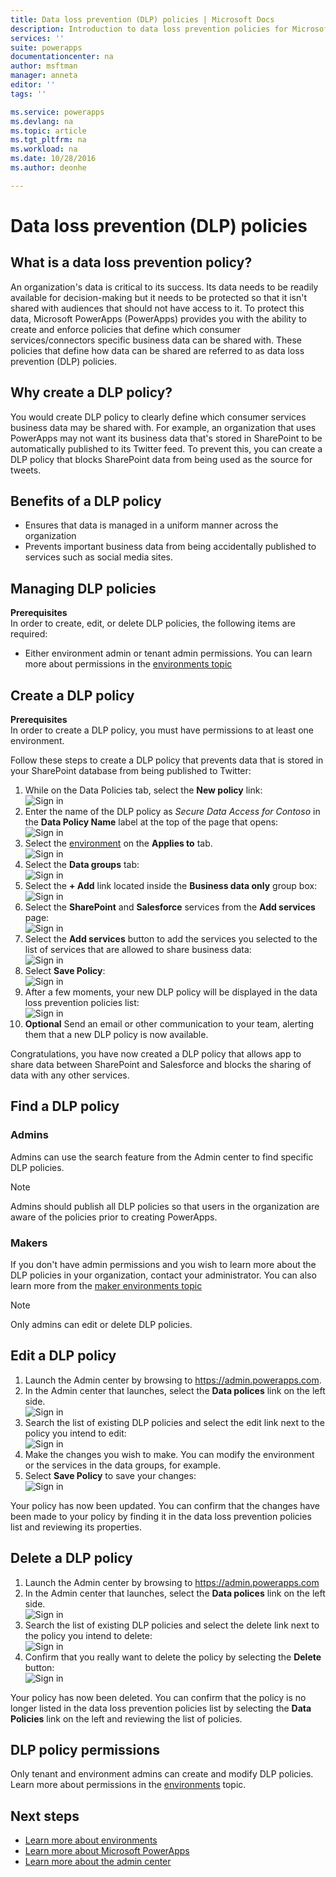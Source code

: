 ```yaml
---
title: Data loss prevention (DLP) policies | Microsoft Docs
description: Introduction to data loss prevention policies for Microsoft PowerApps.
services: ''
suite: powerapps
documentationcenter: na
author: msftman
manager: anneta
editor: ''
tags: ''

ms.service: powerapps
ms.devlang: na
ms.topic: article
ms.tgt_pltfrm: na
ms.workload: na
ms.date: 10/28/2016
ms.author: deonhe

---
```

# Data loss prevention (DLP) policies
## What is a data loss prevention policy?
An organization's data is critical to its success. Its data needs to be readily available for decision-making but it needs to be protected so that it isn't shared with audiences that should not have access to it. To protect this data, Microsoft PowerApps (PowerApps) provides you with the ability to create and enforce policies that define which consumer services/connectors specific business data can be shared with. These policies that define how data can be shared are referred to as data loss prevention (DLP) policies.  

## Why create a DLP policy?
You would create DLP policy to clearly define which consumer services business data may be shared with. For example, an organization that uses PowerApps may not want its business data that's stored in SharePoint to be automatically published to its Twitter feed. To prevent this, you can create a DLP policy that blocks SharePoint data from being used as the source for tweets.

## Benefits of a DLP policy
* Ensures that data is managed in a uniform manner across the organization  
* Prevents important business data from being accidentally published to services such as social media sites.   

## Managing DLP policies
**Prerequisites**  
In order to create, edit, or delete DLP policies, the following items are required:

* Either environment admin or tenant admin permissions. You can learn more about permissions in the [environments topic](environments-administration.md)

## Create a DLP policy
**Prerequisites**  
In order to create a DLP policy, you must have permissions to at least one environment.  

Follow these steps to create a DLP policy that prevents data that is stored in your SharePoint database from being published to Twitter:  

1. While on the Data Policies tab, select the **New policy** link:  
   ![Sign in](./media/prevent-data-loss/create-policy-1.png)    
2. Enter the name of the DLP policy as *Secure Data Access for Contoso* in the **Data Policy Name** label at the top of the page that opens:   
   ![Sign in](./media/prevent-data-loss/create-policy-2.png)  
3. Select the [environment](environments-administration.md) on the **Applies to** tab.  
   ![Sign in](./media/prevent-data-loss/create-policy-3.png)  
4. Select the **Data groups** tab:  
   ![Sign in](./media/prevent-data-loss/create-policy-4.png)  
5. Select the **+ Add** link located inside the **Business data only** group box:    
   ![Sign in](./media/prevent-data-loss/create-policy-5.png)  
6. Select the **SharePoint** and **Salesforce** services from the **Add services** page:  
   ![Sign in](./media/prevent-data-loss/create-policy-6.png)  
7. Select the **Add services** button to add the services you selected to the list of services that are allowed to share business data:    
   ![Sign in](./media/prevent-data-loss/create-policy-7.png)  
8. Select **Save Policy**:  
   ![Sign in](./media/prevent-data-loss/create-policy-8.png)  
9. After a few moments, your new DLP policy will be displayed in the data loss prevention policies list:  
   ![Sign in](./media/prevent-data-loss/create-policy-9.png)  
10. **Optional** Send an email or other communication to your team, alerting them that a new DLP policy is now available.

Congratulations, you have now created a DLP policy that allows app to share data between SharePoint and Salesforce and blocks the sharing of data with any other services.  

## Find a DLP policy
### Admins
Admins can use the search feature from the Admin center to find specific DLP policies.  

> [!NOTE]
> Admins should publish all DLP policies so that users in the organization are aware of the policies prior to creating PowerApps.

### Makers
If you don't have admin permissions and you wish to learn more about the DLP policies in your organization, contact your administrator. You can also learn more from the [maker environments topic](environments-overview.md)  

> [!NOTE]
> Only admins can edit or delete DLP policies.  

## Edit a DLP policy
1. Launch the Admin center by browsing to https://admin.powerapps.com.   
2. In the Admin center that launches, select the **Data polices** link on the left side.  
   ![Sign in](./media/prevent-data-loss/2.png)  
3. Search the list of existing DLP policies and select the edit link next to the policy you intend to edit:  
   ![Sign in](./media/prevent-data-loss/3.png)  
4. Make the changes you wish to make. You can modify the environment or the services in the data groups, for example.  
5. Select **Save Policy** to save your changes:  
   ![Sign in](./media/prevent-data-loss/create-policy-8.png)  

Your policy has now been updated. You can confirm that the changes have been made to your policy by finding it in the data loss prevention policies list and reviewing its properties.   

## Delete a DLP policy
1. Launch the Admin center by browsing to https://admin.powerapps.com    
2. In the Admin center that launches, select the **Data polices** link on the left side.  
   ![Sign in](./media/prevent-data-loss/2.png)  
3. Search the list of existing DLP policies and select the delete link next to the policy you intend to delete:  
   ![Sign in](./media/prevent-data-loss/3-delete.png)  
4. Confirm that you really want to delete the policy by selecting the **Delete** button:  
   ![Sign in](./media/prevent-data-loss/4.png)  

Your policy has now been deleted. You can confirm that the policy is no longer listed in the data loss prevention policies list by selecting the **Data Policies** link on the left and reviewing the list of policies.   

## DLP policy permissions
Only tenant and environment admins can create and modify DLP policies. Learn more about permissions in the [environments](environments-administration.md) topic.  

## Next steps
* [Learn more about environments](environments-administration.md)  
* [Learn more about Microsoft PowerApps](getting-started.md)  
* [Learn more about the admin center](introduction-to-the-admin-center.md)  

